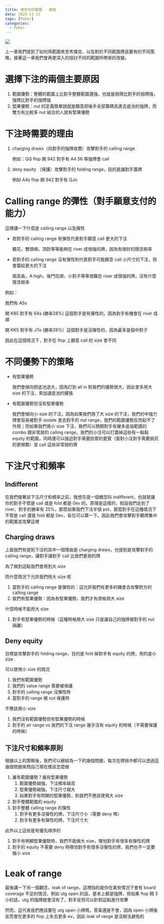 ```yaml
---
title: 撲克中的範圍 - 進階
data: 2022-11-11
tags: [Poker]
categories:
  - Poker
---
```


![](https://www.history.com/.image/t_share/MTU3ODc4NjAyOTg2MzAwNzQ1/ask-history-where-did-poker-originate-2.jpg)

<!-- more -->

上一章我們提到了如何用範圍來思考撲克，以及對於不同範圍應該要有的不同策略，接著這一章我們會再更深入的探討不同的範圍所帶來的改變。

# 選擇下注的兩個主要原因

1. 範圍優勢：整體的範圍上比對手整體範圍還強，也就是弱牌比對手的弱牌強，強牌比對手的強牌強
2. 堅果優勢：nut 的定義簡單說就是願意把後手全部籌碼丟進去底池的強牌，而雙方有比較多 nut 組合的人就有堅果優勢

# 下注時需要的理由

1. charging draws（向對手的強牌收費）攻擊對手的 calling range
    
    例如：QQ flop 開 942 對手有 A4 56 等強牌會 call 
    
2. deny equity （保護）攻擊對手的 folding range，目的是讓對手蓋牌
    
    例如 A4s flop 開 942 對手有 QJo
    

# Calling range 的彈性（對手願意支付的能力）

這裡講一下什麼是 calling range 以及彈性

- 若對手的 calling range 有彈性代表對手願意 call 更大的下注
    
    聽花，雙頭順，頂對等等能夠在 river 成很強的牌，因為有很好的隱含賠率
    
- 若對手的 calling range 沒有彈性則代表對手可能願意 call 小尺寸的下注，但會蓋給更大的下注
    
    兩高長，A high，後門花順，小對子等等很難在 river 成很強的牌，沒有什麼隱含賠率
    

例如：

我們有 A5s

開 K85 對手有 64s (勝率28%) 這個對手是有彈性的，因為對手有機會在 river 成順

開 KK5 對手有 JTo (勝率28%）這個對手是沒彈性的，因為最多是個中對子

因此在這個情況下，對手在 flop 上願意 call 的 size 會不同

# 不同優勢下的策略

- 有堅果優勢
    
    我們會傾向把底池造大，因為打到 all in 對我們的優勢很大，因此會多用大 size 的下注，來加速底池的擴張
    
- 有範圍優勢但沒有堅果優勢
    
    我們會傾向小 size 的下注，因為如果我們用了大 size 的下注，我們的中強力牌會容易被對手 isolate 進去對手的 nut range，我們的範圍優勢反而起不了作用；而如果我們用小 size 下注，我們可以預期對手有蠻多底端範圍的 combo 跟非常弱的 calling range，我們的小注可以打蓋掉這些有一點點 equity 的範圍，同時還可以強迫對手需要防禦的更寬（面對小注對手需要抵抗的更頻繁）並 call 這些非常弱的牌
    

# 下注尺寸和頻率

## Indifferent

在我們接著談下注尺寸和頻率之前，我想先提一個概念叫 indifferent，也就是讓你的對手不管是 call 或是 fold 都是 0ev 的。原理是這樣的，假設我們走到了 river，對手的勝率有 25%，那麼如果我們下注半個 pot，那麼對手在這種情況下不管是 call 還是 fold 都是 0ev，各位可以算一下。因此我們會攻擊對手聽牌集中的範圍並攻擊這裡

## Charging draws

上面我們有提到下注的其中一個理由是 charging draws，也提到是攻擊對手的 calling range，讓對手讓對手 call 比我們更弱的牌

為了做到這點我們會用到大 size

而什麼情況下允許我們用大 size 呢

1. 當對手的 calling range 是彈性的：這允許我們有更多的機會去攻擊對方的 calling range
2. 我們有堅果優勢：因為有堅果優勢，我們才有資格用大 size

什麼時候不能用大 size

1. 對手有堅果優勢的時候（這種時候用大 size 只是讓自己的強牌被對手的 nut 隔離）

## Deny equity

目標是攻擊對手的 folding range，目的是 fold 掉對手有 equity 的牌，用的是小 size

可以使用小 size 的情況

1. 我們有範圍優勢
2. 我們的 value range 需要被保護
3. 對手的 calling range 沒彈性時
4. 當對手的 range 被 nut 保護時

不應該用小 size

1. 我們沒有範圍優勢但有堅果優勢的時候
2. 對手的 air range vs 我們的下注 range 幾乎沒有 equity 的時候（不需要保護的時候）

## 下注尺寸和頻率原則

根據以上的策略後，我們可以總結為一下的幾個問題，每次在牌局中都可以透過這幾個問題來問自己現在應該怎麼做

1. 誰有範圍優勢？誰有堅果優勢
    1. 範圍優勢越強，下注頻率越高
    2. 堅果優勢越強，下注尺寸越大
    3. 如果對手有明顯的堅果優勢，則我們不應該使用大 size
2. 對手整體範圍的 equity
3. 對手整體 calling range 的彈性
    1. 對手有更多沒彈性的牌，下注尺寸小（需要 deny 嗎）
    2. 對手有更多有彈性的牌，下注尺寸大

此外以上這些是有優先順序的

1. 對手有明顯堅果優勢時，我們不能做大 size，哪怕對手有很多有彈性的牌
2. 對手的 equity 不需要 deny 時哪怕對手有很多沒彈性的牌，我們也不一定要做小 size

# Leak of range

最後講一下另一個觀念，leak of range，這裡指的是你在某些情況下會有 board coverage 不足的情況，例如 utg open 的話，基本上都是強牌，但如果 flop 開 3 小的話，utg 的強牌就會沒有了，對手反而可以針對這點進行攻擊

然而，這代表我們應該要在 utg open 小牌嗎，答案還是不會，因為 open 小牌後反而會在更多的 flop 上失去更多 ev，因此 leak of range 是沒辦法避免的
